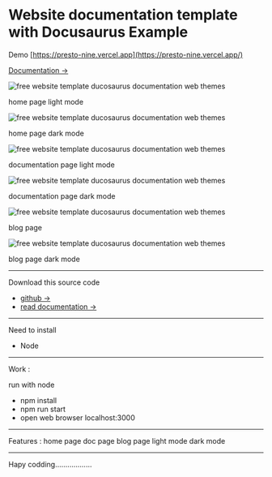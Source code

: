 # Website documentation template with Docusaurus Example

Demo [https://presto-nine.vercel.app](https://presto-nine.vercel.app/)


[Documentation →](https://www.hockeycomputindo.com/2021/05/free-download-website-doc-themes.html)

![free website template ducosaurus documentation web themes](https://1.bp.blogspot.com/-8pjcjAcRQMo/YLR_YKzdl8I/AAAAAAAAOTw/e5mgxlCp5-8uhD0OGupUF_82G5Do7Wj6wCLcBGAsYHQ/s1348/website%2Btemplate%2Bthemes%2Bfree%2Bdownload%2B%25281%2529.png)

home page light mode

![free website template ducosaurus documentation web themes](https://1.bp.blogspot.com/-wNU7cc5kdCA/YLR_YUM5-II/AAAAAAAAOT4/640Z9G0_IqINSLztp_4YpoUroKZbiwbbACLcBGAsYHQ/s1348/website%2Btemplate%2Bthemes%2Bfree%2Bdownload%2B%25282%2529.png)

home page dark mode

![free website template ducosaurus documentation web themes](https://1.bp.blogspot.com/-wiVhUw1TXMk/YLR_Z8bzH-I/AAAAAAAAOUE/MIqjKocpl4M-9zQmqmhbxXbP7PlrfVr2ACLcBGAsYHQ/s1349/website%2Btemplate%2Bthemes%2Bfree%2Bdownload%2B%25285%2529.png)

documentation page light mode

![free website template ducosaurus documentation web themes](https://1.bp.blogspot.com/-AUdakzXfP4A/YLR_ZaY49gI/AAAAAAAAOT8/b0bZqlnOfwcIJUhDNzCetkTZIBNOrXLAwCLcBGAsYHQ/s1349/website%2Btemplate%2Bthemes%2Bfree%2Bdownload%2B%25283%2529.png)

documentation page dark mode

![free website template ducosaurus documentation web themes](https://1.bp.blogspot.com/-b9Xt0kZkfbQ/YLR_ZRM7NLI/AAAAAAAAOUA/89R7cEKynx04sZJTsRH6kXVbDu6TBCrfwCLcBGAsYHQ/s1349/website%2Btemplate%2Bthemes%2Bfree%2Bdownload%2B%25284%2529.png)

blog page

![free website template ducosaurus documentation web themes](https://1.bp.blogspot.com/-fISRIYedLdY/YLR_aScpI9I/AAAAAAAAOUI/4ehzgMx_CSUvpD7jI5r1IqkwxT5TjdziwCLcBGAsYHQ/s1349/website%2Btemplate%2Bthemes%2Bfree%2Bdownload%2B1.png)

blog page dark mode


---------------

Download this source code
+ [github →](https://github.com/mesinkasir/ducowebdoc)
+ [read documentation →](https://www.hockeycomputindo.com/2021/05/free-download-website-doc-themes.html)
---------------

Need to install
+ Node
---------------
Work :

run with node
+ npm install
+ npm run start
+ open web browser localhost:3000

---------------


Features :
home page
doc page
blog page
light mode
dark mode

---------------

Hapy codding..................
